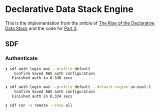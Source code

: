 # Declarative Data Stack Engine

This is the implementation from the article of [The Rise of the Declarative Data Stack](https://www.rilldata.com/blog/the-rise-of-the-declarative-data-stack) and the code for [Part 3]().


## SDF

### Authenticate

```sh
❯ sdf auth login aws --profile default
    Confirm Saved AWS auth configuration
   Finished auth in 0.330 secs

❯ sdf auth login aws --profile default --default-region us-east-2
    Confirm Saved AWS auth configuration
   Finished auth in 0.324 secs

❯ sdf run -e remote --show all
```

